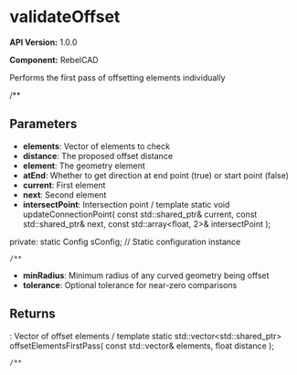 # validateOffset

**API Version:** 1.0.0

**Component:** RebelCAD

Performs the first pass of offsetting elements individually

/**

## Parameters

- **elements**: Vector of elements to check
- **distance**: The proposed offset distance
- **element**: The geometry element
- **atEnd**: Whether to get direction at end point (true) or start point (false)
- **current**: First element
- **next**: Second element
- **intersectPoint**: Intersection point
/
    template<typename T>
    static void updateConnectionPoint(
        const std::shared_ptr<T>& current,
        const std::shared_ptr<T>& next,
        const std::array<float, 2>& intersectPoint
    );

private:
    static Config sConfig; // Static configuration instance

    /**
- **minRadius**: Minimum radius of any curved geometry being offset
- **tolerance**: Optional tolerance for near-zero comparisons

## Returns

: Vector of offset elements
/
    template<typename T>
    static std::vector<std::shared_ptr<T>> offsetElementsFirstPass(
        const std::vector<T>& elements,
        float distance
    );

    /**

